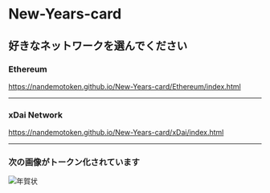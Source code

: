 # New-Years-card

## 好きなネットワークを選んでください

### Ethereum
https://nandemotoken.github.io/New-Years-card/Ethereum/index.html  

---

### xDai Network
https://nandemotoken.github.io/New-Years-card/xDai/index.html

---

### 次の画像がトークン化されています
![年賀状](https://github.com/nandemotoken/New-Years-card/blob/gh-pages/NFT_NewYearCard.png?raw=true)
